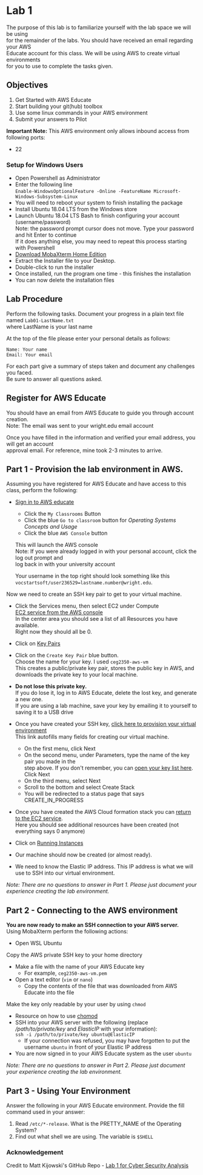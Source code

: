 # Lab 1
The purpose of this lab is to familiarize yourself with the lab space we will be using  
for the remainder of the labs.  You should have received an email regarding your AWS  
Educate account for this class.  We will be using AWS to create virtual environments  
for you to use to complete the tasks given.

## Objectives
1. Get Started with AWS Educate
2. Start building your git(hub) toolbox
3. Use some linux commands in your AWS environment
5. Submit your answers to Pilot

**Important Note:**  This AWS environment only allows inbound access from following ports:
* 22

### Setup for Windows Users
* Open Powershell as Administrator
* Enter the following line  
  `Enable-WindowsOptionalFeature -Online -FeatureName Microsoft-Windows-Subsystem-Linux`
* You will need to reboot your system to finish installing the package
* Install Ubuntu 18.04 LTS from the Windows store
* Launch Ubuntu 18.04 LTS Bash to finish configuring your account
  (username/password)  
  Note: the password prompt cursor does not move.  Type your password and hit Enter to continue  
  If it does anything else, you may need to repeat this process starting with Powershell
* [Download MobaXterm Home Edition](https://download.mobatek.net/1242019111120613/MobaXterm_Installer_v12.4.zip)
* Extract the Installer file to your Desktop.
* Double-click to run the installer
* Once installed, run the program one time - this finishes the installation
* You can now delete the installation files

## Lab Procedure
Perform the following tasks.  Document your progress in a plain text file named `Lab01-LastName.txt`  
where LastName is your last name

At the top of the file please enter your personal details as follows:
```
Name: Your name
Email: Your email

```
For each part give a summary of steps taken and document any challenges you faced.   
Be sure to answer all questions asked.

## Register for AWS Educate
You should have an email from AWS Educate to guide you through account creation.  
Note: The email was sent to your wright.edu email account

Once you have filled in the information and verified your email address, you will get an account  
approval email.  For reference, mine took 2-3 minutes to arrive.

## Part 1 - Provision the lab environment in AWS.  
Assuming you have registered for AWS Educate and have access to this class, perform the following:

* [Sign in to AWS educate](https://www.awseducate.com/signin/SiteLogin)
  * Click the `My Classrooms` Button
  * Click the blue `Go to classroom` button for *Operating Systems Concepts and Usage*
  * Click the blue `AWS Console` button  
  
  This will launch the AWS console  
  Note: If you were already logged in with your personal account, click the log out prompt and  
  log back in with your university account
  
  Your username in the top right should look something like this  
  `vocstartsoft/user236529=lastname.number@wright.edu`.

Now we need to create an SSH key pair to get to your virtual machine.

* Click the Services menu, then select EC2 under Compute  
  [EC2 service from the AWS console](https://console.aws.amazon.com/ec2/v2/home?region=us-east-1#Home:)  
  In the center area you should see a list of all Resources you have available.  
  Right now they should all be 0.
* Click on [Key Pairs](https://console.aws.amazon.com/ec2/v2/home?region=us-east-1#KeyPairs:sort=keyName) 
* Click on the `Create Key Pair` blue button.  
  Choose the name for your key.  I used `ceg2350-aws-vm`  
  This creates a public/private key pair, stores the public key in AWS, and  
  downloads the private key to your local machine.
* **Do not lose this private key.**  
  If you do lose it, log in to AWS Educate, delete the lost key, and generate a new one.  
  If you are using a lab machine, save your key by emailing it to yourself to saving it to a USB drive
* Once you have created your SSH key, [click here to provision your virtual environment](https://console.aws.amazon.com/cloudformation/home?region=us-east-1#/stacks/new?stackName=CEG-2350&templateURL=https:%2F%2Fwsu-cecs-cf-templates.s3.us-east-2.amazonaws.com%2Fceg2350.yml)  
  This link autofills many fields for creating our virtual machine.
  * On the first menu, click Next
  * On the second menu, under Parameters, type the name of the key pair you made in the  
  step above.  If you don't remember, you can [open your key list here](https://console.aws.amazon.com/ec2/v2/home?region=us-east-1#KeyPairs:sort=keyName).  Click Next
  * On the third menu, select Next
  * Scroll to the bottom and select Create Stack
  * You will be redirected to a status page that says CREATE_IN_PROGRESS

* Once you have created the AWS Cloud formation stack you can [return to the EC2 service](https://console.aws.amazon.com/ec2/v2/home?region=us-east-1#Home:).  
  Here you should see additional resources have been created (not everything says 0 anymore) 
* Click on [Running Instances](https://console.aws.amazon.com/ec2/v2/home?region=us-east-1#Instances:sort=instanceState)
* Our machine should now be created (or almost ready).
* We need to know the Elastic IP address.  This IP address is what we will use to SSH into our
  virtual environment.

*Note: There are no questions to answer in Part 1.  Please just document your
experience creating the lab environment.*

## Part 2 - Connecting to the AWS environment
**You are now ready to make an SSH connection to your AWS server.**  
Using MobaXterm perform the following actions:
* Open WSL Ubuntu

Copy the AWS private SSH key to your home directory
* Make a file with the name of your AWS Educate key
    * For example, `ceg2350-aws-vm.pem`
* Open a text editor (`vim` or `nano`)
    * Copy the contents of the file that was downloaded from AWS Educate into the file

Make the key only readable by your user by using `chmod`
* Resource on how to use [chomod](https://www.howtogeek.com/437958/how-to-use-the-chmod-command-on-linux/)
* SSH into your AWS server with the following (replace */path/to/private/key*
  and *ElasticIP* with your information):  
  `ssh -i /path/to/private/key ubuntu@ElasticIP`
  * If your connection was refused, you may have forgotten to put the username `ubuntu`
  in front of your Elastic IP address
* You are now signed in to your AWS Educate system as the user `ubuntu`

*Note: There are no questions to answer in Part 2.  Please just document your
experience creating the lab environment.*

## Part 3 - Using Your Environment
Answer the following in your AWS Educate environment.  Provide the fill command used in your answer:
1. Read `/etc/*-release`.  What is the PRETTY_NAME of the Operating System?
2. Find out what shell we are using.  The variable is `$SHELL`

<!--- Hidden notes: The secret is platypus -->


### Acknowledgement
Credit to Matt Kijowski's GitHub Repo - [Lab 1 for Cyber Security Analysis](https://github.com/mkijowski/cyber-security-analysis-applied/blob/master/labs/lab1.md)
